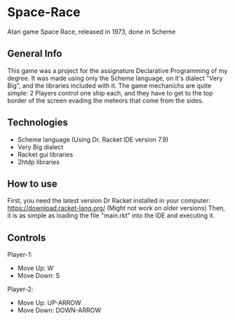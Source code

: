 # Space-Race
Atari game Space Race, released in 1973, done in Scheme

## General Info
This game was a project for the assignature Declarative Programming of my degree. It was made using only the Scheme language, on it's dialect "Very Big", and the libraries included with it.
The game mechanichs are quite simple: 2 Players control one ship each, and they have to get to the top border of the screen evading the meteors that come from the sides.

## Technologies
* Scheme language (Using Dr. Racket IDE version 7.9)
* Very Big dialect
* Racket gui libraries
* 2htdp libraries

## How to use
First, you need the latest version Dr Racket installed in your computer: https://download.racket-lang.org/ (Might not work on older versions)
Then, it is as simple as loading the file "main.rkt" into the IDE and executing it.

## Controls
Player-1:
* Move Up: W
* Move Down: S

Player-2:
* Move Up: UP-ARROW
* Move Down: DOWN-ARROW
